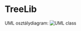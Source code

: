 # TreeLib
UML osztálydiagram:
![UML class](https://github.com/szkornel/TreeLib.Test/assets/61547380/8ae0a9a5-9c4e-4981-b5f3-4c2baa80460c)
